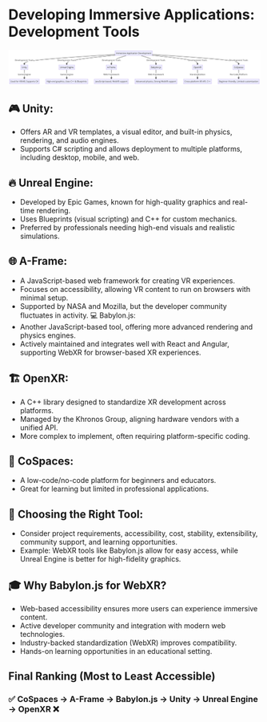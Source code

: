 
# Developing Immersive Applications: Development Tools
![](/images/Week3/PlatformSummary.png)

## 🎮 Unity:
- Offers AR and VR templates, a visual editor, and built-in physics, rendering, and audio engines.
- Supports C# scripting and allows deployment to multiple platforms, including desktop, mobile, and web.
## 🔥 Unreal Engine:
- Developed by Epic Games, known for high-quality graphics and real-time rendering.
- Uses Blueprints (visual scripting) and C++ for custom mechanics.
- Preferred by professionals needing high-end visuals and realistic simulations.

## 🌐 A-Frame:
- A JavaScript-based web framework for creating VR experiences.
- Focuses on accessibility, allowing VR content to run on browsers with minimal setup.
- Supported by NASA and Mozilla, but the developer community fluctuates in activity.
💻 Babylon.js:
- Another JavaScript-based tool, offering more advanced rendering and physics engines.
- Actively maintained and integrates well with React and Angular, supporting WebXR for browser-based XR experiences.

## 🏗️ OpenXR:
- A C++ library designed to standardize XR development across platforms.
- Managed by the Khronos Group, aligning hardware vendors with a unified API.
- More complex to implement, often requiring platform-specific coding.

## 🔧 CoSpaces:
- A low-code/no-code platform for beginners and educators.
- Great for learning but limited in professional applications.

## 🤔 Choosing the Right Tool:
- Consider project requirements, accessibility, cost, stability, extensibility, community support, and learning opportunities.
- Example: WebXR tools like Babylon.js allow for easy access, while Unreal Engine is better for high-fidelity graphics.

## 🎓 Why Babylon.js for WebXR?
- Web-based accessibility ensures more users can experience immersive content.
- Active developer community and integration with modern web technologies.
- Industry-backed standardization (WebXR) improves compatibility.
- Hands-on learning opportunities in an educational setting.

## Final Ranking (Most to Least Accessible)
### ✅ CoSpaces → A-Frame → Babylon.js → Unity → Unreal Engine → OpenXR ❌